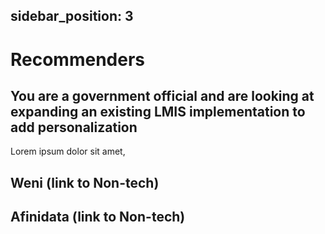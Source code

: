 
sidebar_position: 3
---

# Recommenders
## You are a government official and are looking at expanding an existing LMIS implementation to add personalization

Lorem ipsum dolor sit amet,


## Weni (link to Non-tech)

## Afinidata (link to Non-tech)
